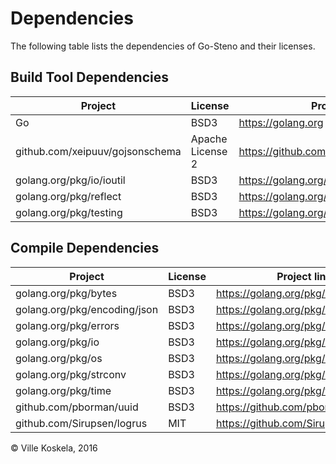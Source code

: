 Dependencies
========

The following table lists the dependencies of Go-Steno and their licenses.

Build Tool Dependencies
------------------

Project                         | License                    | Project link
--------------------------------|----------------------------|-------------
Go                              | BSD3                       | https://golang.org
github.com/xeipuuv/gojsonschema | Apache License 2           | https://github.com/xeipuuv/gojsonschema
golang.org/pkg/io/ioutil        | BSD3                       | https://golang.org/pkg/io/ioutil
golang.org/pkg/reflect          | BSD3                       | https://golang.org/pkg/reflect
golang.org/pkg/testing          | BSD3                       | https://golang.org/pkg/testing


Compile Dependencies
--------------------

Project                         | License                    | Project link
--------------------------------|----------------------------|-------------
golang.org/pkg/bytes            | BSD3                       | https://golang.org/pkg/bytes
golang.org/pkg/encoding/json    | BSD3                       | https://golang.org/pkg/encoding/json
golang.org/pkg/errors           | BSD3                       | https://golang.org/pkg/errors
golang.org/pkg/io               | BSD3                       | https://golang.org/pkg/io
golang.org/pkg/os               | BSD3                       | https://golang.org/pkg/os
golang.org/pkg/strconv          | BSD3                       | https://golang.org/pkg/strconv
golang.org/pkg/time             | BSD3                       | https://golang.org/pkg/time
github.com/pborman/uuid         | BSD3                       | https://github.com/pborman/uuid
github.com/Sirupsen/logrus      | MIT                        | https://github.com/Sirupsen/logrus


&copy; Ville Koskela, 2016
